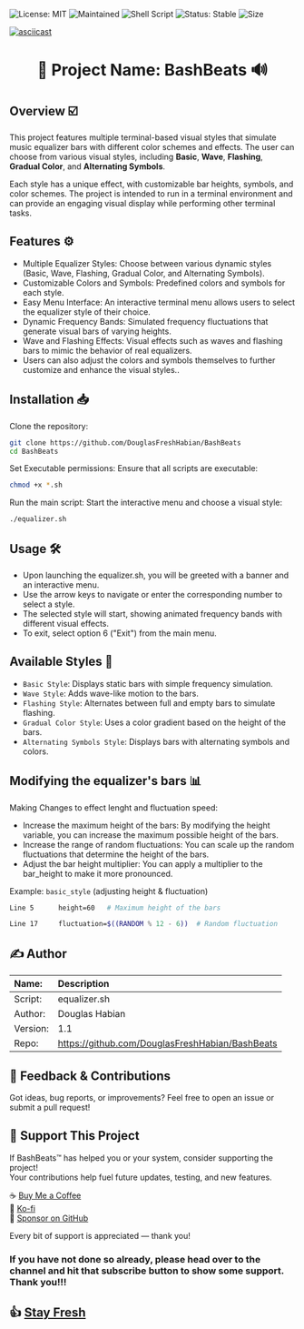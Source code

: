 ![License: MIT](https://img.shields.io/badge/License-MIT-green.svg)
![Maintained](https://img.shields.io/badge/Maintained-Yes-brightgreen.svg)
![Shell Script](https://img.shields.io/badge/Bash-IPv6Shield-blue.svg)
![Status: Stable](https://img.shields.io/badge/Status-Stable-brightgreen.svg)
![Size](https://img.shields.io/github/repo-size/DouglasFreshHabian/BashBeats)


[![asciicast](https://asciinema.org/a/717434.svg)](https://asciinema.org/a/717434)
<h1 align="center">
🎵 Project Name: BashBeats 🔊
</h1>

## Overview ☑️

This project features multiple terminal-based visual styles that simulate music equalizer bars with different color schemes and effects. The user can choose from various visual styles, including **Basic**, **Wave**, **Flashing**, **Gradual Color**, and **Alternating Symbols**.

Each style has a unique effect, with customizable bar heights, symbols, and color schemes. The project is intended to run in a terminal environment and can provide an engaging visual display while performing other terminal tasks.

## Features ⚙️

* Multiple Equalizer Styles: Choose between various dynamic styles (Basic, Wave, Flashing, Gradual Color, and Alternating Symbols).
* Customizable Colors and Symbols: Predefined colors and symbols for each style.
* Easy Menu Interface: An interactive terminal menu allows users to select the equalizer style of their choice.
* Dynamic Frequency Bands: Simulated frequency fluctuations that generate visual bars of varying heights.
* Wave and Flashing Effects: Visual effects such as waves and flashing bars to mimic the behavior of real equalizers.
* Users can also adjust the colors and symbols themselves to further customize and enhance the visual styles..

## Installation 📥

Clone the repository:

```bash
git clone https://github.com/DouglasFreshHabian/BashBeats
cd BashBeats
```
Set Executable permissions: Ensure that all scripts are executable:
```bash
chmod +x *.sh
```

Run the main script: Start the interactive menu and choose a visual style:
```bash
./equalizer.sh
```
## Usage 🛠️ 

* Upon launching the equalizer.sh, you will be greeted with a banner and an interactive menu.
* Use the arrow keys to navigate or enter the corresponding number to select a style.
* The selected style will start, showing animated frequency bands with different visual effects.
* To exit, select option 6 ("Exit") from the main menu.

## Available Styles 🎨

* `Basic Style`: Displays static bars with simple frequency simulation.
* `Wave Style`: Adds wave-like motion to the bars.
* `Flashing Style`: Alternates between full and empty bars to simulate flashing.
* `Gradual Color Style`: Uses a color gradient based on the height of the bars.
* `Alternating Symbols Style`: Displays bars with alternating symbols and colors.

## Modifying the equalizer's bars 📊
Making Changes to effect lenght and fluctuation speed:

* Increase the maximum height of the bars: By modifying the height variable, you can increase the maximum possible height of the bars.
* Increase the range of random fluctuations: You can scale up the random fluctuations that determine the height of the bars.
* Adjust the bar height multiplier: You can apply a multiplier to the bar_height to make it more pronounced.

Example: `basic_style` (adjusting height & fluctuation)
```bash
Line 5		height=60   # Maximum height of the bars

Line 17		fluctuation=$((RANDOM % 12 - 6))  # Random fluctuation
```
## ✍️ Author

| Name:             | Description                                       |
| :---------------- | :------------------------------------------------ |
| Script:           | equalizer.sh                                      |
| Author:           | Douglas Habian                                    |
| Version:          | 1.1                                               |
| Repo:             | https://github.com/DouglasFreshHabian/BashBeats   |

## 💬 Feedback & Contributions

Got ideas, bug reports, or improvements?
Feel free to open an issue or submit a pull request!

## 💖 Support This Project

If BashBeats™ has helped you or your system, consider supporting the project!  
Your contributions help fuel future updates, testing, and new features.

☕ [Buy Me a Coffee](https://www.buymeacoffee.com/douglashabian)  
💸 [Ko-fi](https://ko-fi.com/douglashabian)  
🎁 [Sponsor on GitHub](https://github.com/sponsors/DouglasFreshHabian)

Every bit of support is appreciated — thank you!


### If you have not done so already, please head over to the channel and hit that subscribe button to show some support. Thank you!!!

## 👍 [Stay Fresh](https://www.youtube.com/@DouglasHabian-tq5ck) 

<!-- Reach out to me if you are interested in collaboration or want to contract with me for any of the following:
	Building Github Pages
	Creating Youtube Videos
	Editing Youtube Videos
	Youtube Thumbnail Creation
	Anything Pertaining to Linux! -->

<!-- 
 _____              _       _____                        _          
|  ___| __ ___  ___| |__   |  ___|__  _ __ ___ _ __  ___(_) ___ ___ 
| |_ | '__/ _ \/ __| '_ \  | |_ / _ \| '__/ _ \ '_ \/ __| |/ __/ __|
|  _|| | |  __/\__ \ | | | |  _| (_) | | |  __/ | | \__ \ | (__\__ \
|_|  |_|  \___||___/_| |_| |_|  \___/|_|  \___|_| |_|___/_|\___|___/
        dfresh@tutanota.com Fresh Forensics, LLC 2025 -->

